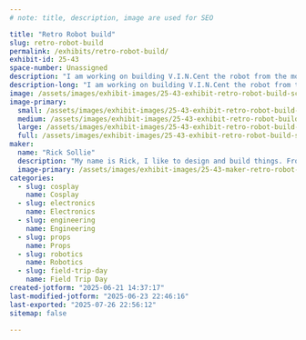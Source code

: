 ```yaml
---
# note: title, description, image are used for SEO

title: "Retro Robot build"
slug: retro-robot-build
permalink: /exhibits/retro-robot-build/
exhibit-id: 25-43
space-number: Unassigned
description: "I am working on building V.I.N.Cent the robot from the movie The Black Hole."
description-long: "I am working on building V.I.N.Cent the robot from the movie The Black Hole. This is a work in progress, so you will get to see all the inner workings, the mechanisms that make him tick!   From articulate eyes to telescoping feet you will get to see the mechanisms making the movements, instead of movie props that rely on human manipulation and CGI."
image: /assets/images/exhibit-images/25-43-exhibit-retro-robot-build-screenshot-20250621-141405-638-5852-large.png
image-primary: 
  small: /assets/images/exhibit-images/25-43-exhibit-retro-robot-build-screenshot-20250621-141405-638-5852-small.png
  medium: /assets/images/exhibit-images/25-43-exhibit-retro-robot-build-screenshot-20250621-141405-638-5852-medium.png
  large: /assets/images/exhibit-images/25-43-exhibit-retro-robot-build-screenshot-20250621-141405-638-5852-large.png
  full: /assets/images/exhibit-images/25-43-exhibit-retro-robot-build-screenshot-20250621-141405-638-5852-full.png
maker: 
  name: "Rick Sollie"
  description: "My name is Rick, I like to design and build things. From vacuum formers to 3D printers and now onto robots. I sometimes stop working on a project to make a new tool just for that project. Or sometimes learn something new just to add a new feature. I enjoy building and learning about different ways to build things."
  image-primary: /assets/images/exhibit-images/25-43-maker-retro-robot-build-screenshot-20250621-141405-638-medium.png
categories: 
  - slug: cosplay
    name: Cosplay
  - slug: electronics
    name: Electronics
  - slug: engineering
    name: Engineering
  - slug: props
    name: Props
  - slug: robotics
    name: Robotics
  - slug: field-trip-day
    name: Field Trip Day
created-jotform: "2025-06-21 14:37:17"
last-modified-jotform: "2025-06-23 22:46:16"
last-exported: "2025-07-26 22:56:12"
sitemap: false

---
```

